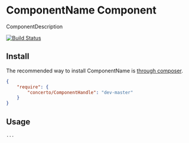# ComponentName Component

ComponentDescription

[![Build Status](https://secure.travis-ci.org/concertophp/ComponentHandle.png?branch=master)](http://travis-ci.org/concertophp/ComponentHandle)


## Install

The recommended way to install ComponentName is [through composer](http://getcomposer.org).

```JSON
{
    "require": {
        "concerto/ComponentHandle": "dev-master"
    }
}
```


## Usage

```php
...
```